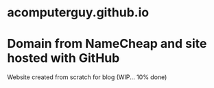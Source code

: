 # acomputerguy.github.io
# Domain from NameCheap and site hosted with GitHub
Website created from scratch for blog
(WIP... 10% done)

